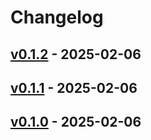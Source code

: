 # Changelog

## [v0.1.2](https://github.com/k1LoW/roots/compare/v0.1.1...v0.1.2) - 2025-02-06

## [v0.1.1](https://github.com/k1LoW/roots/compare/v0.1.0...v0.1.1) - 2025-02-06

## [v0.1.0](https://github.com/k1LoW/roots/commits/v0.1.0) - 2025-02-06
